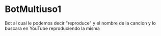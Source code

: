 # BotMultiuso1
Bot al cual le podemos decir "reproduce" y el nombre de la cancion y lo buscara en YouTube reproduciendo la misma
